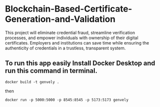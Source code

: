 # Blockchain-Based-Certificate-Generation-and-Validation

This project will eliminate credential fraud, streamline verification processes, and empower individuals with ownership of their digital certificates. Employers and institutions can save time while ensuring the authenticity of credentials in a trustless, transparent system.


 ## To run this app easily Install Docker Desktop and run this command in terminal.

` docker build -t genvely . `

then

` docker run -p 5000:5000 -p 8545:8545 -p 5173:5173 genvely `
